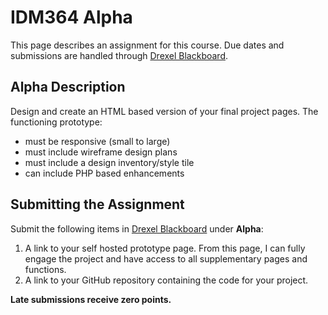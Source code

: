 # IDM364 Alpha

This page describes an assignment for this course. Due dates and submissions are handled through [Drexel Blackboard](https://learn.dcollege.net/).

## Alpha Description

Design and create an HTML based version of your final project pages. The functioning prototype:

- must be responsive (small to large)
- must include wireframe design plans
- must include a design inventory/style tile
- can include PHP based enhancements

## Submitting the Assignment

Submit the following items in [Drexel Blackboard](https://learn.dcollege.net/) under **Alpha**:

1. A link to your self hosted prototype page. From this page, I can fully engage the project and have access to all supplementary pages and functions.
1. A link to your GitHub repository containing the code for your project.

**Late submissions receive zero points.**
